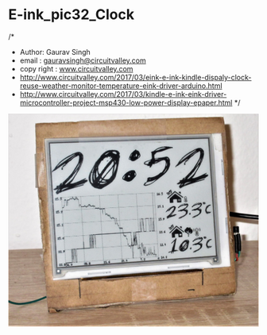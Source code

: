 # E-ink_pic32_Clock
/* 
 * Author: Gaurav Singh
 * email : gauravsingh@circuitvalley.com
 * copy right : www.circuitvalley.com 
 * http://www.circuitvalley.com/2017/03/eink-e-ink-kindle-dispaly-clock-reuse-weather-monitor-temperature-eink-driver-arduino.html
 * http://www.circuitvalley.com/2017/03/kindle-e-ink-eink-driver-microcontroller-project-msp430-low-power-display-epaper.html
 */

![alt text](https://github.com/circuitvalley/E-ink_ED060SC4_driver_msp430/raw/master/Schematic_PDF_and_Source/Eink_clock_microcontroller_temprature.JPG)
